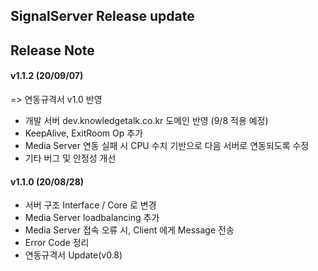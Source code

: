 ## SignalServer Release update

## Release Note

#### v1.1.2 (20/09/07)
 => 연동규격서 v1.0 반영
 - 개발 서버 dev.knowledgetalk.co.kr 도메인 반영 (9/8 적용 예정)
 - KeepAlive, ExitRoom Op 추가
 - Media Server 연동 실패 시 CPU 수치 기반으로 다음 서버로 연동되도록 수정  
 - 기타 버그 및 안정성 개선

#### v1.1.0 (20/08/28)
 - 서버 구조 Interface / Core 로 변경
 - Media Server loadbalancing 추가
 - Media Server 접속 오류 시, Client 에게 Message 전송
 - Error Code 정리
 - 연동규격서 Update(v0.8)